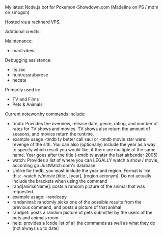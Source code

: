 My latest Node.js bot for Pokemon-Showdown.com (Madeline on PS / mdm on smogon)

Hosted via a racknerd VPS.

Addtional credits:

Maintenance:
- marillvibes

Debugging assistance:
- its zxc
- huntressrubyrose
- hecate

Primarily used in:
- TV and Films
- Pets & Animals

Current noteworthy commands include:
- tmdb: Provides the overview, release date, genre, rating, and number of rates for TV shows and movies. TV shows also return the amount of seasons, and movies return the runtime.
- example usage -tmdb tv better call saul or -tmdb movie star wars: revenge of the sith. You can also (optionally) include the year as a way to specify which result you would like, if there are multiple of the same name. Year goes after the title (-tmdb tv avatar the last airbender 2005)
- watch: Provides a list of where you can LEGALLY watch a show / movie, according go JustWatch.com's database.
- Unlike for tmdb, you must include the year and region. Format is like this: -watch tv/movie [title], [year], [region acronym]. Do not actually include the brackets when using the command
- rand[animalName]: posts a random picture of the animal that was requested. 
- example usage: -randcapy
- randanimal: randomly picks one of the possible results from the previous command, and posts a picture of that animal
- randpet: posts a random picture of pets submitter by the users of the pets and animals room
- help: provides a !code list of all the commands as well as what they do (not always up to date)
